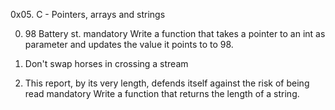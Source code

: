0x05. C - Pointers, arrays and strings

0. 98 Battery st.
mandatory
Write a function that takes a pointer to an int as parameter and updates the value it points to to 98.

1. Don't swap horses in crossing a stream

2. This report, by its very length, defends itself against the risk of being read
mandatory
Write a function that returns the length of a string.

